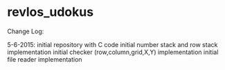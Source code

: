 # revlos_udokus

Change Log: 

5-6-2015:
  initial repository with C code
  initial number stack and row stack implementation
  initial checker (row,column,grid,X,Y) implementation
  initial file reader implementation
